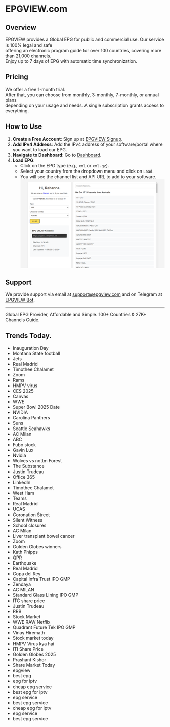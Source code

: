 # EPGVIEW.com



## Overview
EPGVIEW provides a Global EPG for public and commercial use. Our service is 100% legal and safe\
offering an electronic program guide for over 100 countries, covering more than 21,000 channels.\
Enjoy up to 7 days of EPG with automatic time synchronization.

## Pricing
We offer a free 1-month trial. \
After that, you can choose from monthly, 3-monthly, 7-monthly, or annual plans \
depending on your usage and needs. A single subscription grants access to everything.

## How to Use
1. **Create a Free Account**: Sign up at [EPGVIEW Signup](https://epgview.com/signup.php).
2. **Add IPv4 Address**: Add the IPv4 address of your software/portal where you want to load our EPG.
3. **Navigate to Dashboard**: Go to [Dashboard](https://epgview.com/dashboard.php).
4. **Load EPG**:
   - Click on the EPG type (e.g., `xml` or `xml.gz`).
   - Select your country from the dropdown menu and click on `Load`.
   - You will see the channel list and API URL to add to your software.
![EPGVIEW](img/dashboard.png)
## Support
We provide support via email at [support@epgview.com](mailto:support@epgview.com) and on Telegram at [EPGVIEW Bot](https://t.me/epgview_bot).

---

Global EPG Provider, Affordable and Simple. 100+ Countries & 27K+ Channels Guide.

## Trends Today.

- Inauguration Day
- Montana State football
- Jets
- Real Madrid
- Timothee Chalamet
- Zoom
- Rams
- HMPV virus
- CES 2025
- Canvas
- WWE
- Super Bowl 2025 Date
- NVIDIA
- Carolina Panthers
- Suns
- Seattle Seahawks
- AC Milan
- ABC
- Fubo stock
- Gavin Lux
- Nvidia
- Wolves vs nottm Forest
- The Substance
- Justin Trudeau
- Office 365
- LinkedIn
- Timothee Chalamet
- West Ham
- Teams
- Real Madrid
- UCAS
- Coronation Street
- Silent Witness
- School closures
- AC Milan
- Liver transplant bowel cancer
- Zoom
- Golden Globes winners
- Kath Phipps
- QPR
- Earthquake
- Real Madrid
- Copa del Rey
- Capital Infra Trust IPO GMP
- Zendaya
- AC MILAN
- Standard Glass Lining IPO GMP
- ITC share price
- Justin Trudeau
- RRB
- Stock Market
- WWE RAW Netflix
- Quadrant Future Tek IPO GMP
- Vinay Hiremath
- Stock market today
- HMPV Virus kya hai
- ITI Share Price
- Golden Globes 2025
- Prashant Kishor
- Share Market Today
- epgview
- best epg
- epg for iptv
- cheap epg service
- best epg for iptv
- epg service
- best epg service
- cheap epg for iptv
- epg service
- best epg service

